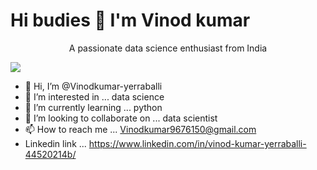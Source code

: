 


#  Hi budies  :wave:   I'm Vinod kumar

<p align="center" , size =20, color='red'> A passionate data science enthusiast from India</p>

                                 

![](https://komarev.com/ghpvc/?username=Vinodkumar-yerraballi&color=blueviolet)



























- 👋 Hi, I’m @Vinodkumar-yerraballi
- 👀 I’m interested in ... data science 
- 🌱 I’m currently learning ... python
- 💞️ I’m looking to collaborate on ... data scientist 
- 📫 How to reach me ... Vinodkumar9676150@gmail.com
- Linkedin link ... https://www.linkedin.com/in/vinod-kumar-yerraballi-44520214b/


<!---
Vinodkumar-yerraballi/Vinodkumar-yerraballi is a ✨ special ✨ repository because its `README.md` (this file) appears on your GitHub profile.
You can click the Preview link to take a look at your changes.
--->

